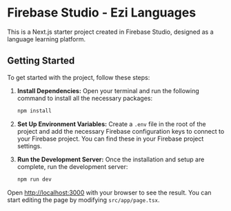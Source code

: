 # Firebase Studio - Ezi Languages

This is a Next.js starter project created in Firebase Studio, designed as a language learning platform.

## Getting Started

To get started with the project, follow these steps:

1.  **Install Dependencies:**
    Open your terminal and run the following command to install all the necessary packages:
    ```bash
    npm install
    ```

2.  **Set Up Environment Variables:**
    Create a `.env` file in the root of the project and add the necessary Firebase configuration keys to connect to your Firebase project. You can find these in your Firebase project settings.

3.  **Run the Development Server:**
    Once the installation and setup are complete, run the development server:
    ```bash
    npm run dev
    ```

Open [http://localhost:3000](http://localhost:3000) with your browser to see the result. You can start editing the page by modifying `src/app/page.tsx`.
